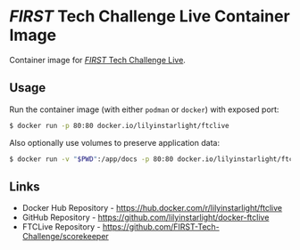 # _FIRST_ Tech Challenge Live Container Image

Container image for [_FIRST_ Tech Challenge Live](https://github.com/FIRST-Tech-Challenge/scorekeeper).

## Usage

Run the container image (with either `podman` or `docker`) with exposed port:

```sh
$ docker run -p 80:80 docker.io/lilyinstarlight/ftclive
```

Also optionally use volumes to preserve application data:

```sh
$ docker run -v "$PWD":/app/docs -p 80:80 docker.io/lilyinstarlight/ftclive
```

## Links

* Docker Hub Repository - <https://hub.docker.com/r/lilyinstarlight/ftclive>
* GitHub Repository - <https://github.com/lilyinstarlight/docker-ftclive>
* FTCLive Repository - <https://github.com/FIRST-Tech-Challenge/scorekeeper>
